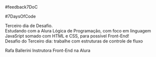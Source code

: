 #feedback7DoC

#7DaysOfCode

Terceiro dia de Desafio.</br>Estudando com a Alura Lógica de Programação, com foco em linguagem JavaSript somado com HTML e CSS, para possível Front-End!</br>
Desafio do Terceiro dia: trabalhe com estruturas de controle de fluxo

Rafa Ballerini Instrutora Front-End na Alura
